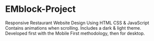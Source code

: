 # EMblock-Project
Responsive Restaurant Website Design Using HTML CSS & JavaScript
Contains animations when scrolling.
Includes a dark & light theme.
Developed first with the Mobile First methodology, then for desktop.
